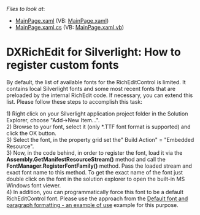 <!-- default file list -->
*Files to look at*:

* [MainPage.xaml](./CS/MainPage.xaml) (VB: [MainPage.xaml](./VB/MainPage.xaml))
* [MainPage.xaml.cs](./CS/MainPage.xaml.cs) (VB: [MainPage.xaml.vb](./VB/MainPage.xaml.vb))
<!-- default file list end -->
# DXRichEdit for Silverlight: How to register custom fonts


<p>By default, the list of available fonts for the RichEditControl is limited. It contains local Silverlight fonts and some most recent fonts that are preloaded by the internal RichEdit code. If necessary, you can extend this list. Please follow these steps to accomplish this task:</p><p>1) Right click on your Silverlight application project folder in the Solution Explorer, choose "Add->New Item...".<br />
2) Browse to your font, select it (only *.TTF font format is supported) and click the OK button.<br />
3) Select the font, in the property grid set the" Build Action" = "Embedded Resource".<br />
3) Now, in the code behind, in order to register the font, load it via the <strong>Assembly.GetManifestResourceStream()</strong> method and call the <strong>FontManager.RegisterFontFamily()</strong> method. Pass the loaded stream and exact font name to this method. To get the exact name of the font just double click on the font in the solution explorer to open the built-in MS Windows font viewer.<br />
4) In addition, you can programmatically force this font to be a default RichEditControl font. Please use the approach from the <a href="https://www.devexpress.com/Support/Center/p/E2757">Default font and paragraph formatting - an example of use</a> example for this purpose.</p>

<br/>


